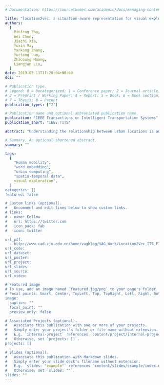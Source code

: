 ```yaml
---
# Documentation: https://sourcethemes.com/academic/docs/managing-content/

title: "location2vec: a situation-aware representation for visual exploration of urban locations"
authors:
  [
    Minfeng Zhu,
    Wei Chen,
    Jiazhi Xia,
    Yuxin Ma,
    Yankong Zhang,
    Yuetong Luo,
    Zhaosong Huang,
    Liangjun Liu,
  ]
date: 2019-03-11T17:20:04+08:00
doi: ""

# Publication type.
# Legend: 0 = Uncategorized; 1 = Conference paper; 2 = Journal article;
# 3 = Preprint / Working Paper; 4 = Report; 5 = Book; 6 = Book section;
# 7 = Thesis; 8 = Patent
publication_types: ["2"]

# Publication name and optional abbreviated publication name.
publication: "IEEE Transactions on Intelligent Transportation Systems"
publication_short: "IEEE TITS"

abstract: "Understanding the relationship between urban locations is an essential task in urban planning and transportation management. Whereas prior works have focused on studying urban locations by aggregating location-based properties, our scheme preserves the mutual influence between urban locations and mobility behavior, and thereby enables situation-aware exploration of urban regions. By leveraging word embedding techniques, we encode urban locations with a vectorized representation while retaining situational awareness. Specifically, we design a spatial embedding algorithm that is precomputed by incorporating the interactions between urban locations and moving objects. To explore our proposed technique, we have designed and implemented a web-based visual exploration system that supports the comprehensive analysis of human mobility, location functionality, and traffic assessment by leveraging the proposed visual representation. Case studies demonstrate the effectiveness of our approach."

# Summary. An optional shortened abstract.
summary: ""

tags:
  [
    "Human mobility",
    "word embedding",
    "urban computing",
    "spatio-temporal data",
    visual exploration",
  ]
categories: []
featured: false

# Custom links (optional).
#   Uncomment and edit lines below to show custom links.
# links:
# - name: Follow
#   url: https://twitter.com
#   icon_pack: fab
#   icon: twitter

url_pdf:
  - http://www.cad.zju.edu.cn/home/vagblog/VAG_Work/Location2Vec_ITS_FINAL.pdf
url_code:
url_dataset:
url_poster:
url_project:
url_slides:
url_source:
url_video:

# Featured image
# To use, add an image named `featured.jpg/png` to your page's folder.
# Focal points: Smart, Center, TopLeft, Top, TopRight, Left, Right, BottomLeft, Bottom, BottomRight.
image:
  caption: ""
  focal_point: ""
  preview_only: false

# Associated Projects (optional).
#   Associate this publication with one or more of your projects.
#   Simply enter your project's folder or file name without extension.
#   E.g. `internal-project` references `content/project/internal-project/index.md`.
#   Otherwise, set `projects: []`.
projects: []

# Slides (optional).
#   Associate this publication with Markdown slides.
#   Simply enter your slide deck's filename without extension.
#   E.g. `slides: "example"` references `content/slides/example/index.md`.
#   Otherwise, set `slides: ""`.
slides: ""
---
```


